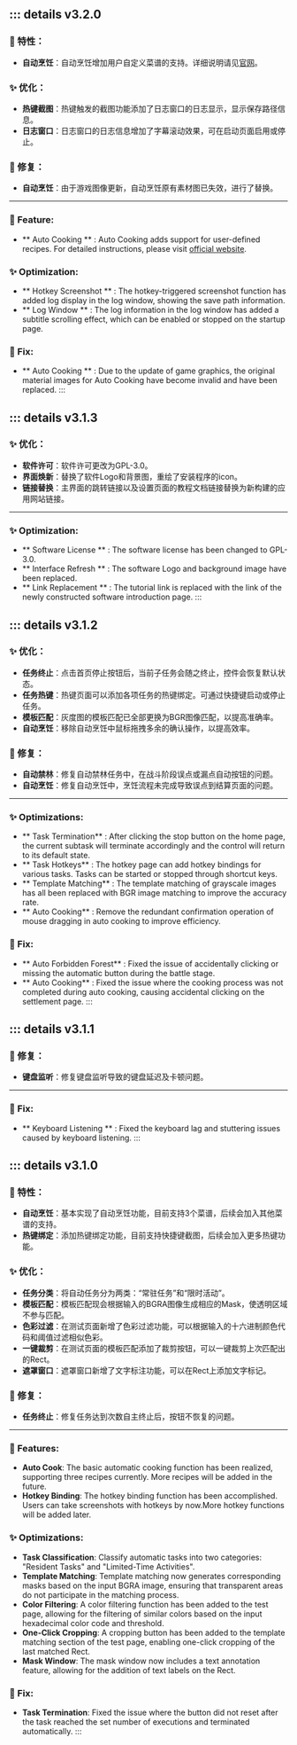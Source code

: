 ::: details v3.2.0
---

### 🎉 特性：
- **自动烹饪**：自动烹饪增加用户自定义菜谱的支持。详细说明请见[官网](https://www.autohpma.top/)。

### ✨ 优化：
- **热键截图**：热键触发的截图功能添加了日志窗口的日志显示，显示保存路径信息。
- **日志窗口**：日志窗口的日志信息增加了字幕滚动效果，可在启动页面启用或停止。

### 🔧 修复：
- **自动烹饪**：由于游戏图像更新，自动烹饪原有素材图已失效，进行了替换。

---

### 🎉 Feature:
- ** Auto Cooking ** : Auto Cooking adds support for user-defined recipes. For detailed instructions, please visit [official website](autohpma.top).

### ✨ Optimization:
- ** Hotkey Screenshot ** : The hotkey-triggered screenshot function has added log display in the log window, showing the save path information.
- ** Log Window ** : The log information in the log window has added a subtitle scrolling effect, which can be enabled or stopped on the startup page.

### 🔧 Fix:
- ** Auto Cooking ** : Due to the update of game graphics, the original material images for Auto Cooking have become invalid and have been replaced.
:::

::: details v3.1.3
---

### ✨ 优化：
- **软件许可**：软件许可更改为GPL-3.0。
- **界面焕新**：替换了软件Logo和背景图，重绘了安装程序的icon。
- **链接替换**：主界面的跳转链接以及设置页面的教程文档链接替换为新构建的应用网站链接。

---

### ✨ Optimization:
- ** Software License ** : The software license has been changed to GPL-3.0.
- ** Interface Refresh ** : The software Logo and background image have been replaced.
- ** Link Replacement ** : The tutorial link is replaced with the link of the newly constructed software introduction page.
:::

::: details v3.1.2
---

### ✨ 优化：
- **任务终止**：点击首页停止按钮后，当前子任务会随之终止，控件会恢复默认状态。
- **任务热键**：热键页面可以添加各项任务的热键绑定。可通过快捷键启动或停止任务。
- **模板匹配**：灰度图的模板匹配已全部更换为BGR图像匹配，以提高准确率。
- **自动烹饪**：移除自动烹饪中鼠标拖拽多余的确认操作，以提高效率。

### 🔧 修复：
- **自动禁林**：修复自动禁林任务中，在战斗阶段误点或漏点自动按钮的问题。
- **自动烹饪**：修复自动烹饪中，烹饪流程未完成导致误点到结算页面的问题。

---

### ✨ Optimizations:
- ** Task Termination** : After clicking the stop button on the home page, the current subtask will terminate accordingly and the control will return to its default state.
- ** Task Hotkeys** : The hotkey page can add hotkey bindings for various tasks. Tasks can be started or stopped through shortcut keys.
- ** Template Matching** : The template matching of grayscale images has all been replaced with BGR image matching to improve the accuracy rate.
- ** Auto Cooking** : Remove the redundant confirmation operation of mouse dragging in auto cooking to improve efficiency.

### 🔧 Fix:
- ** Auto Forbidden Forest** : Fixed the issue of accidentally clicking or missing the automatic button during the battle stage.
- ** Auto Cooking** : Fixed the issue where the cooking process was not completed during auto cooking, causing accidental clicking on the settlement page.
:::

::: details v3.1.1
---

### 🔧 修复：
- **键盘监听**：修复键盘监听导致的键盘延迟及卡顿问题。

---

### 🔧 Fix:
- ** Keyboard Listening ** : Fixed the keyboard lag and stuttering issues caused by keyboard listening.
:::

::: details v3.1.0
---

### 🎉 特性：
- **自动烹饪**：基本实现了自动烹饪功能，目前支持3个菜谱，后续会加入其他菜谱的支持。
- **热键绑定**：添加热键绑定功能，目前支持快捷键截图，后续会加入更多热键功能。


### ✨ 优化：
- **任务分类**：将自动任务分为两类：“常驻任务”和“限时活动”。
- **模板匹配**：模板匹配现会根据输入的BGRA图像生成相应的Mask，使透明区域不参与匹配。
- **色彩过滤**：在测试页面新增了色彩过滤功能，可以根据输入的十六进制颜色代码和阈值过滤相似色彩。
- **一键裁剪**：在测试页面的模板匹配添加了裁剪按钮，可以一键裁剪上次匹配出的Rect。
- **遮罩窗口**：遮罩窗口新增了文字标注功能，可以在Rect上添加文字标记。

### 🔧 修复：
- **任务终止**：修复任务达到次数自主终止后，按钮不恢复的问题。

---

### 🎉 Features: 
- **Auto Cook**: The basic automatic cooking function has been realized, supporting three recipes currently. More recipes will be added in the future.
- **Hotkey Binding**: The hotkey binding function has been accomplished. Users can take screenshots with hotkeys by now.More hotkey functions will be added later. 

### ✨ Optimizations:
- **Task Classification**: Classify automatic tasks into two categories: "Resident Tasks" and "Limited-Time Activities".
- **Template Matching**: Template matching now generates corresponding masks based on the input BGRA image, ensuring that transparent areas do not participate in the matching process.
- **Color Filtering**: A color filtering function has been added to the test page, allowing for the filtering of similar colors based on the input hexadecimal color code and threshold.
- **One-Click Cropping**: A cropping button has been added to the template matching section of the test page, enabling one-click cropping of the last matched Rect.
- **Mask Window**: The mask window now includes a text annotation feature, allowing for the addition of text labels on the Rect. 

### 🔧 Fix:
- **Task Termination**: Fixed the issue where the button did not reset after the task reached the set number of executions and terminated automatically.
:::

